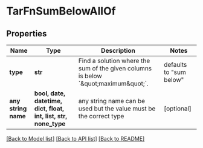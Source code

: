 # TarFnSumBelowAllOf


## Properties
Name | Type | Description | Notes
------------ | ------------- | ------------- | -------------
**type** | **str** | Find a solution where the sum of the given columns is below &#x60;\&quot;maximum\&quot;&#x60;. | defaults to "sum below"
**any string name** | **bool, date, datetime, dict, float, int, list, str, none_type** | any string name can be used but the value must be the correct type | [optional]

[[Back to Model list]](../README.md#documentation-for-models) [[Back to API list]](../README.md#documentation-for-api-endpoints) [[Back to README]](../README.md)


